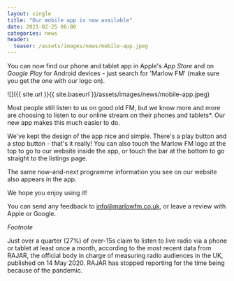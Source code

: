 ```yaml
---
layout: single
title: "Our mobile app is now available"
date: 2021-02-25 06:00
categories: news
header:
  teaser: /assets/images/news/mobile-app.jpeg
---
```

You can now find our phone and tablet app in Apple's *App Store* and on *Google Play* for Android devices - just search for 'Marlow FM' (make sure you get the one with our logo on). 

![]({{ site.url }}{{ site.baseurl }}/assets/images/news/mobile-app.jpeg)

Most people still listen to us on good old FM, but we know more and more are choosing to listen to our online stream on their phones and tablets*. Our new app makes this much easier to do. 

We've kept the design of the app nice and simple. There's a play button and a stop button - that's it really! You can also touch the Marlow FM logo at the top to go to our website inside the app, or touch the bar at the bottom to go straight to the listings page. 

The same now-and-next programme information you see on our website also appears in the app. 

We hope you enjoy using it! 

You can send any feedback to [info@marlowfm.co.uk](mailto:info@marlowfm.co.uk), or leave a review with Apple or Google. 

*Footnote* 

Just over a quarter (27%) of over-15s claim to listen to live radio via a phone or tablet at least once a month, according to the most recent data from RAJAR, the official body in charge of measuring radio audiences in the UK, published on 14 May 2020. RAJAR has stopped reporting for the time being because of the pandemic. 